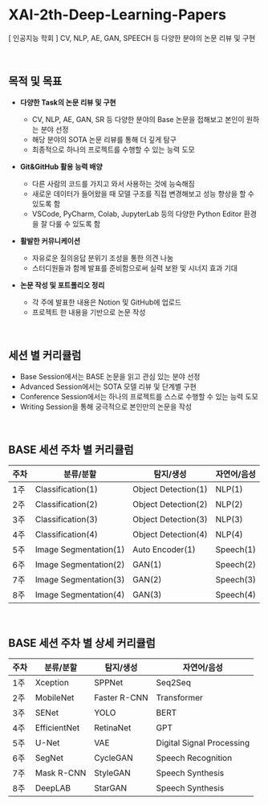 # XAI-2th-Deep-Learning-Papers
[ 인공지능 학회 ] CV, NLP, AE, GAN, SPEECH 등 다양한 분야의 논문 리뷰 및 구현

<br/>

## 목적 및 목표

- **다양한 Task의 논문 리뷰 및 구현**
    - CV, NLP, AE, GAN, SR 등 다양한 분야의 Base 논문을 접해보고 본인이 원하는 분야 선정
    - 해당 분야의 SOTA 논문 리뷰를 통해 더 깊게 탐구
    - 최종적으로 하나의 프로젝트를 수행할 수 있는 능력 도모
    
- **Git&GitHub 활용 능력 배양**
    - 다른 사람의 코드를 가지고 와서 사용하는 것에 능숙해짐
    - 새로운 데이터가 들어왔을 때 모델 구조를 직접 변경해보고 성능 향상을 할 수 있도록 함
    - VSCode, PyCharm, Colab, JupyterLab 등의 다양한 Python Editor 환경을 잘 다룰 수 있도록 함
    
- **활발한 커뮤니케이션**
    - 자유로운 질의응답 분위기 조성을 통한 의견 나눔
    - 스터디원들과 함께 발표를 준비함으로써 실력 보완 및 시너지 효과 기대
    
- **논문 작성 및 포트폴리오 정리**
    - 각 주에 발표한 내용은 Notion 및 GitHub에 업로드
    - 프로젝트 한 내용을 기반으로 논문 작성
    
<br/>

## 세션 별 커리큘럼
- Base Session에서는 BASE 논문을 읽고 관심 있는 분야 선정
- Advanced Session에서는 SOTA 모델 리뷰 및 단계별 구현
- Conference Session에서는 하나의 프로젝트를 스스로 수행할 수 있는 능력 도모
- Writing Session을 통해 궁극적으로 본인만의 논문을 작성
    
<br/>

## BASE 세션 주차 별 커리큘럼

| 주차 | 분류/분할 | 탐지/생성 | 자연어/음성 |
| --- | --- | --- | --- |
| 1주 | Classification(1) | Object Detection(1) | NLP(1) |
| 2주 | Classification(2) | Object Detection(2) | NLP(2) |
| 3주 | Classification(3) | Object Detection(3) | NLP(3) |
| 4주 | Classification(4) | Object Detection(4) | NLP(4) |
| 5주 | Image Segmentation(1) | Auto Encoder(1) | Speech(1) |
| 6주 | Image Segmentation(2) | GAN(1) | Speech(2) |
| 7주 | Image Segmentation(3) | GAN(2) | Speech(3) |
| 8주 | Image Segmentation(4) | GAN(3) | Speech(4) |

<br/>

## BASE 세션 주차 별 상세 커리큘럼

| 주차 | 분류/분할 | 탐지/생성 | 자연어/음성 |
| --- | --- | --- | --- |
| 1주 | Xception | SPPNet | Seq2Seq |
| 2주 | MobileNet | Faster R-CNN | Transformer |
| 3주 | SENet | YOLO | BERT |
| 4주 | EfficientNet | RetinaNet | GPT |
| 5주 | U-Net | VAE | Digital Signal Processing |
| 6주 | SegNet | CycleGAN | Speech Recognition |
| 7주 | Mask R-CNN | StyleGAN | Speech Synthesis |
| 8주 | DeepLAB | StarGAN | Speech Synthesis |

